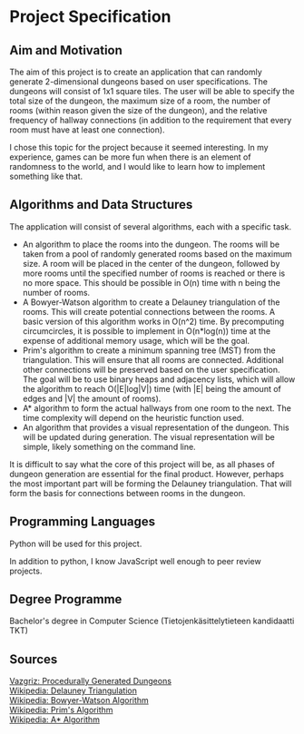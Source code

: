 # Project Specification

## Aim and Motivation

The aim of this project is to create an application that can randomly generate 2-dimensional dungeons based on user specifications. The dungeons will consist of 1x1  square tiles. The user will be able to specify the total size of the dungeon, the maximum size of a room, the number of rooms (within reason given the size of the dungeon), and the relative frequency of hallway connections (in addition to the requirement that every room must have at least one connection).

I chose this topic for the project because it seemed interesting. In my experience, games can be more fun when there is an element of randomness to the world, and I would like to learn how to implement something like that.

## Algorithms and Data Structures

The application will consist of several algorithms, each with a specific task.

- An algorithm to place the rooms into the dungeon. The rooms will be taken from a pool of randomly generated rooms based on the maximum size. A room will be placed in the center of the dungeon, followed by more rooms until the specified number of rooms is reached or there is no more space. This should be possible in O(n) time with n being the number of rooms.
- A Bowyer-Watson algorithm to create a Delauney triangulation of the rooms. This will create potential connections between the rooms. A basic version of this algorithm works in O(n^2) time. By precomputing circumcircles, it is possible to implement in O(n*log(n)) time at the expense of additional memory usage, which will be the goal.
- Prim's algorithm to create a minimum spanning tree (MST) from the triangulation. This will ensure that all rooms are connected. Additional other connections will be preserved based on the user specification. The goal will be to use binary heaps and adjacency lists, which will allow the algorithm to reach O(|E|log|V|) time (with |E| being the amount of edges and |V| the amount of rooms).
- A* algorithm to form the actual hallways from one room to the next. The time complexity will depend on the heuristic function used.
- An algorithm that provides a visual representation of the dungeon. This will be updated during generation. The visual representation will be simple, likely something on the command line.

It is difficult to say what the core of this project will be, as all phases of dungeon generation are essential for the final product. However, perhaps the most important part will be forming the Delauney triangulation. That will form the basis for connections between rooms in the dungeon.

## Programming Languages

Python will be used for this project.

In addition to python, I know JavaScript well enough to peer review projects.

## Degree Programme

Bachelor's degree in Computer Science (Tietojenkäsittelytieteen kandidaatti TKT)

## Sources

[Vazgriz: Procedurally Generated Dungeons](https://vazgriz.com/119/procedurally-generated-dungeons/)  
[Wikipedia: Delauney Triangulation](https://en.wikipedia.org/wiki/Delaunay_triangulation)  
[Wikipedia: Bowyer-Watson Algorithm](https://en.wikipedia.org/wiki/Bowyer%E2%80%93Watson_algorithm)  
[Wikipedia: Prim's Algorithm](https://en.wikipedia.org/wiki/Prim%27s_algorithm)  
[Wikipedia: A* Algorithm](https://en.wikipedia.org/wiki/A*_search_algorithm)